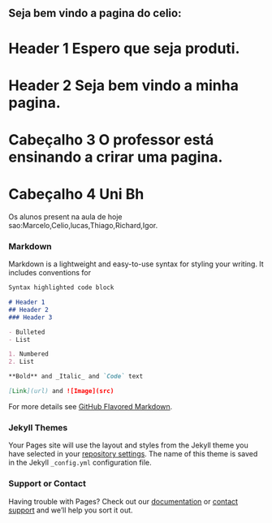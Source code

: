 ## Seja bem vindo a pagina do celio:
# Header 1 Espero  que seja produti.



# Header 2 Seja bem vindo a minha pagina.

# Cabeçalho 3  O professor está ensinando a crirar uma pagina.


# Cabeçalho 4 Uni Bh

Os alunos present na aula de hoje sao:Marcelo,Celio,lucas,Thiago,Richard,Igor.
### Markdown

Markdown is a lightweight and easy-to-use syntax for styling your writing. It includes conventions for

```markdown
Syntax highlighted code block

# Header 1
## Header 2
### Header 3

- Bulleted
- List

1. Numbered
2. List

**Bold** and _Italic_ and `Code` text

[Link](url) and ![Image](src)
```

For more details see [GitHub Flavored Markdown](https://guides.github.com/features/mastering-markdown/).

### Jekyll Themes

Your Pages site will use the layout and styles from the Jekyll theme you have selected in your [repository settings](https://github.com/celioricardoprates/celio_ricardo/settings). The name of this theme is saved in the Jekyll `_config.yml` configuration file.

### Support or Contact

Having trouble with Pages? Check out our [documentation](https://help.github.com/categories/github-pages-basics/) or [contact support](https://github.com/contact) and we’ll help you sort it out.
